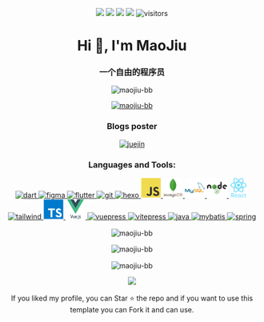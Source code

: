 
<p align="center">
    <a href="https://github.com/maojiu-bb/maojiu-bb"><img src="https://img.shields.io/badge/status-updating-brightgreen.svg"></a>
    <a href="https://github.com/maojiu-bb/maojiu-bb/graphs/contributors"><img src="https://img.shields.io/github/contributors/maojiu-bb/maojiu-bb?color=blue"></a>
    <a href="https://github.com/maojiu-bb/maojiu-bb/stargazers"><img src="https://img.shields.io/github/stars/maojiu-bb/maojiu-bb.svg?logo=github"></a>
    <a href="https://github.com/maojiu-bb/maojiu-bb/network/members"><img src="https://img.shields.io/github/forks/maojiu-bb/maojiu-bb.svg?color=blue&logo=github"></a>
    <img src="https://visitor-badge.laobi.icu/badge?page_id=maojiu-bb.maojiu-bb" alt="visitors"/>   
</p>

<h1 align="center">Hi 👋, I'm MaoJiu </h1>
<h3 align="center">一个自由的程序员</h3>

<p align="center"> <img src="https://komarev.com/ghpvc/?username=maojiu-bb&label=Profile%20views&color=0e75b6&style=flat" alt="maojiu-bb" /> </p>

<p align="center"> <a href="https://github.com/ryo-ma/github-profile-trophy"><img src="https://github-profile-trophy.vercel.app/?username=maojiu-bb&row=3&column=3" alt="maojiu-bb" /></a> </p>

<h3 align="center"> Blogs poster</h3>

<p align="center">
    <a href="https://juejin.cn/user/13638078834695" target="_blank" ref="noreferrer">
        <img src="https://lf3-cdn-tos.bytescm.com/obj/static/xitu_juejin_web/e08da34488b114bd4c665ba2fa520a31.svg" alt="juejin" />
    </a>
</p>

<h3 align="center">Languages and Tools:</h3>

<p align="center">  
<a href="https://dart.dev" target="_blank" rel="noreferrer"> <img src="https://www.vectorlogo.zone/logos/dartlang/dartlang-icon.svg" alt="dart" width="40" height="40"/> </a>  <a href="https://www.figma.com/" target="_blank" rel="noreferrer"> <img src="https://www.vectorlogo.zone/logos/figma/figma-icon.svg" alt="figma" width="40" height="40"/> </a> <a href="https://flutter.dev" target="_blank" rel="noreferrer"> <img src="https://www.vectorlogo.zone/logos/flutterio/flutterio-icon.svg" alt="flutter" width="40" height="40"/> </a> <a href="https://git-scm.com/" target="_blank" rel="noreferrer"> <img src="https://www.vectorlogo.zone/logos/git-scm/git-scm-icon.svg" alt="git" width="40" height="40"/> </a> <a href="hexo.io/" target="_blank" rel="noreferrer"> <img src="https://www.vectorlogo.zone/logos/hexoio/hexoio-icon.svg" alt="hexo" width="40" height="40"/> </a> <a href="https://developer.mozilla.org/en-US/docs/Web/JavaScript" target="_blank" rel="noreferrer"> <img src="https://raw.githubusercontent.com/devicons/devicon/master/icons/javascript/javascript-original.svg" alt="javascript" width="40" height="40"/> </a> <a href="https://www.mongodb.com/" target="_blank" rel="noreferrer"> <img src="https://raw.githubusercontent.com/devicons/devicon/master/icons/mongodb/mongodb-original-wordmark.svg" alt="mongodb" width="40" height="40"/> </a> <a href="https://www.mysql.com/" target="_blank" rel="noreferrer"> <img src="https://raw.githubusercontent.com/devicons/devicon/master/icons/mysql/mysql-original-wordmark.svg" alt="mysql" width="40" height="40"/> </a> <a href="https://nodejs.org" target="_blank" rel="noreferrer"> <img src="https://raw.githubusercontent.com/devicons/devicon/master/icons/nodejs/nodejs-original-wordmark.svg" alt="nodejs" width="40" height="40"/> </a> <a href="https://reactjs.org/" target="_blank" rel="noreferrer"> <img src="https://raw.githubusercontent.com/devicons/devicon/master/icons/react/react-original-wordmark.svg" alt="react" width="40" height="40"/> </a> <a href="https://tailwindcss.com/" target="_blank" rel="noreferrer"> <img src="https://www.vectorlogo.zone/logos/tailwindcss/tailwindcss-icon.svg" alt="tailwind" width="40" height="40"/> </a> <a href="https://www.typescriptlang.org/" target="_blank" rel="noreferrer"> <img src="https://raw.githubusercontent.com/devicons/devicon/master/icons/typescript/typescript-original.svg" alt="typescript" width="40" height="40"/> </a> <a href="https://vuejs.org/" target="_blank" rel="noreferrer"> <img src="https://raw.githubusercontent.com/devicons/devicon/master/icons/vuejs/vuejs-original-wordmark.svg" alt="vuejs" width="40" height="40"/> </a> <a href="https://vuepress.vuejs.org/" target="_blank" rel="noreferrer"> <img src="https://vuepress.vuejs.org/hero.png" alt="vuepress" width="40" height="40"/> </a> <a href="https://vitepress.dev" target="_blank" rel="noreferrer"> <img src="https://vitepress.dev/vitepress-logo-large.webp" alt="vitepress" width="40" height="40"/> </a><a href="https://www.oracle.com/java/technologies/downloads/" target="_blank" rel="noreferrer"> <img src="https://www.oracle.com/a/tech/img/rc10-java-badge-3.png" alt="java" width="80" height="40"/> </a> <a href="https://mybatis.org/mybatis-3/zh_CN/index.html" target="_blank" rel="noreferrer"> <img src="https://mybatis.org/images/mybatis-logo.png" alt="mybatis" width="100" height="40"/> </a> <a href="https://spring.io" target="_blank" rel="noreferrer"> <img src="https://spring.io/img/logos/spring-initializr.svg" alt="spring" width="40" height="40"/> </a> </p>


<p align="center"><img align="center" src="https://github-readme-stats.vercel.app/api/top-langs?username=maojiu-bb&show_icons=true&locale=en&layout=compact" alt="maojiu-bb" /></p>


<p align="center"><img align="center" src="https://github-readme-stats.vercel.app/api?username=maojiu-bb&show_icons=true&locale=en" alt="maojiu-bb" /></p>


<p align="center"><img align="center" src="https://github-readme-streak-stats.herokuapp.com/?user=maojiu-bb&" alt="maojiu-bb" /></p>


<p align="center">
  <img src="https://count.getloli.com/get/@maojiu-bb.github.readme" />
</p>

<div align="center">If you liked my profile, you can Star ⭐ the repo and if you want to use this template you can Fork it and can use. </div>
